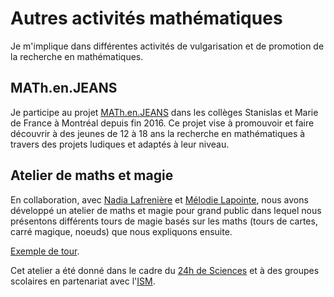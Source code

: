 # Autres activités mathématiques 

Je m'implique dans différentes activités de vulgarisation et de promotion de la recherche en mathématiques. 

## MATh.en.JEANS

Je participe au projet [MATh.en.JEANS](https://www.mathenjeans.fr/) dans les collèges Stanislas et Marie de France à Montréal depuis fin 2016. 
Ce projet vise à promouvoir et faire découvrir à des jeunes de 12 à 18 ans la recherche en mathématiques à travers des projets ludiques et adaptés à leur niveau. 

## Atelier de maths et magie

En collaboration, avec [Nadia Lafrenière]() et [Mélodie Lapointe](), 
nous avons développé un atelier de maths et magie pour grand public dans lequel 
nous présentons différents tours de magie basés sur les maths (tours de cartes, carré magique, noeuds) que nous expliquons ensuite. 

[Exemple de tour](carte.pdf). 

Cet atelier a été donné dans le cadre du [24h de Sciences](http://science24heures.com/) et 
à des groupes scolaires en partenariat avec l'[ISM](http://ism.uqam.ca/). 
